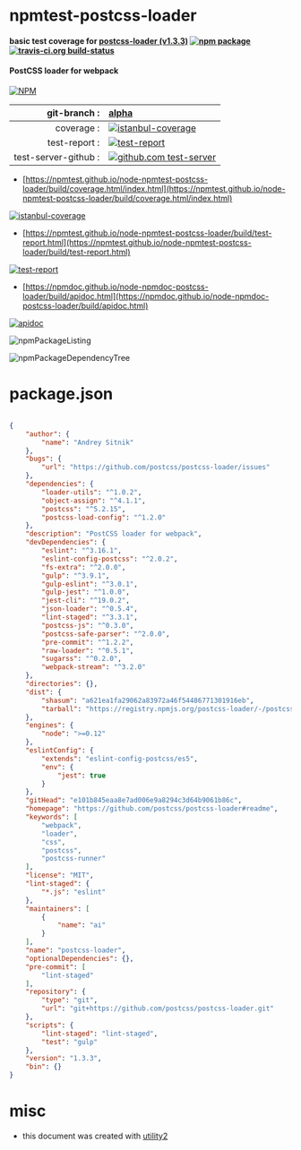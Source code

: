 # npmtest-postcss-loader

#### basic test coverage for  [postcss-loader (v1.3.3)](https://github.com/postcss/postcss-loader#readme)  [![npm package](https://img.shields.io/npm/v/npmtest-postcss-loader.svg?style=flat-square)](https://www.npmjs.org/package/npmtest-postcss-loader) [![travis-ci.org build-status](https://api.travis-ci.org/npmtest/node-npmtest-postcss-loader.svg)](https://travis-ci.org/npmtest/node-npmtest-postcss-loader)

#### PostCSS loader for webpack

[![NPM](https://nodei.co/npm/postcss-loader.png?downloads=true&downloadRank=true&stars=true)](https://www.npmjs.com/package/postcss-loader)

| git-branch : | [alpha](https://github.com/npmtest/node-npmtest-postcss-loader/tree/alpha)|
|--:|:--|
| coverage : | [![istanbul-coverage](https://npmtest.github.io/node-npmtest-postcss-loader/build/coverage.badge.svg)](https://npmtest.github.io/node-npmtest-postcss-loader/build/coverage.html/index.html)|
| test-report : | [![test-report](https://npmtest.github.io/node-npmtest-postcss-loader/build/test-report.badge.svg)](https://npmtest.github.io/node-npmtest-postcss-loader/build/test-report.html)|
| test-server-github : | [![github.com test-server](https://npmtest.github.io/node-npmtest-postcss-loader/GitHub-Mark-32px.png)](https://npmtest.github.io/node-npmtest-postcss-loader/build/app/index.html) | | build-artifacts : | [![build-artifacts](https://npmtest.github.io/node-npmtest-postcss-loader/glyphicons_144_folder_open.png)](https://github.com/npmtest/node-npmtest-postcss-loader/tree/gh-pages/build)|

- [https://npmtest.github.io/node-npmtest-postcss-loader/build/coverage.html/index.html](https://npmtest.github.io/node-npmtest-postcss-loader/build/coverage.html/index.html)

[![istanbul-coverage](https://npmtest.github.io/node-npmtest-postcss-loader/build/screenCapture.buildCi.browser.%252Ftmp%252Fbuild%252Fcoverage.lib.html.png)](https://npmtest.github.io/node-npmtest-postcss-loader/build/coverage.html/index.html)

- [https://npmtest.github.io/node-npmtest-postcss-loader/build/test-report.html](https://npmtest.github.io/node-npmtest-postcss-loader/build/test-report.html)

[![test-report](https://npmtest.github.io/node-npmtest-postcss-loader/build/screenCapture.buildCi.browser.%252Ftmp%252Fbuild%252Ftest-report.html.png)](https://npmtest.github.io/node-npmtest-postcss-loader/build/test-report.html)

- [https://npmdoc.github.io/node-npmdoc-postcss-loader/build/apidoc.html](https://npmdoc.github.io/node-npmdoc-postcss-loader/build/apidoc.html)

[![apidoc](https://npmdoc.github.io/node-npmdoc-postcss-loader/build/screenCapture.buildCi.browser.%252Ftmp%252Fbuild%252Fapidoc.html.png)](https://npmdoc.github.io/node-npmdoc-postcss-loader/build/apidoc.html)

![npmPackageListing](https://npmtest.github.io/node-npmtest-postcss-loader/build/screenCapture.npmPackageListing.svg)

![npmPackageDependencyTree](https://npmtest.github.io/node-npmtest-postcss-loader/build/screenCapture.npmPackageDependencyTree.svg)



# package.json

```json

{
    "author": {
        "name": "Andrey Sitnik"
    },
    "bugs": {
        "url": "https://github.com/postcss/postcss-loader/issues"
    },
    "dependencies": {
        "loader-utils": "^1.0.2",
        "object-assign": "^4.1.1",
        "postcss": "^5.2.15",
        "postcss-load-config": "^1.2.0"
    },
    "description": "PostCSS loader for webpack",
    "devDependencies": {
        "eslint": "^3.16.1",
        "eslint-config-postcss": "^2.0.2",
        "fs-extra": "^2.0.0",
        "gulp": "^3.9.1",
        "gulp-eslint": "^3.0.1",
        "gulp-jest": "^1.0.0",
        "jest-cli": "^19.0.2",
        "json-loader": "^0.5.4",
        "lint-staged": "^3.3.1",
        "postcss-js": "^0.3.0",
        "postcss-safe-parser": "^2.0.0",
        "pre-commit": "^1.2.2",
        "raw-loader": "^0.5.1",
        "sugarss": "^0.2.0",
        "webpack-stream": "^3.2.0"
    },
    "directories": {},
    "dist": {
        "shasum": "a621ea1fa29062a83972a46f54486771301916eb",
        "tarball": "https://registry.npmjs.org/postcss-loader/-/postcss-loader-1.3.3.tgz"
    },
    "engines": {
        "node": ">=0.12"
    },
    "eslintConfig": {
        "extends": "eslint-config-postcss/es5",
        "env": {
            "jest": true
        }
    },
    "gitHead": "e101b845eaa8e7ad006e9a8294c3d64b9061b86c",
    "homepage": "https://github.com/postcss/postcss-loader#readme",
    "keywords": [
        "webpack",
        "loader",
        "css",
        "postcss",
        "postcss-runner"
    ],
    "license": "MIT",
    "lint-staged": {
        "*.js": "eslint"
    },
    "maintainers": [
        {
            "name": "ai"
        }
    ],
    "name": "postcss-loader",
    "optionalDependencies": {},
    "pre-commit": [
        "lint-staged"
    ],
    "repository": {
        "type": "git",
        "url": "git+https://github.com/postcss/postcss-loader.git"
    },
    "scripts": {
        "lint-staged": "lint-staged",
        "test": "gulp"
    },
    "version": "1.3.3",
    "bin": {}
}
```



# misc
- this document was created with [utility2](https://github.com/kaizhu256/node-utility2)
